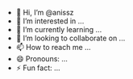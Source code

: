 - 👋 Hi, I’m @anissz
- 👀 I’m interested in ...
- 🌱 I’m currently learning ...
- 💞️ I’m looking to collaborate on ...
- 📫 How to reach me ...
- 😄 Pronouns: ...
- ⚡ Fun fact: ...

<!---
anissz/anissz is a ✨ special ✨ repository because its `README.md` (this file) appears on your GitHub profile.
You can click the Preview link to take a look at your changes.
--->
